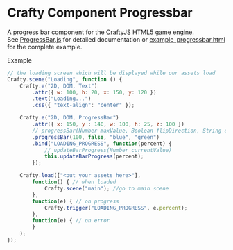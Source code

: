 Crafty Component Progressbar
============================

A progress bar component for the [CraftyJS](http://craftyjs.com/) HTML5 game engine.  
See [ProgressBar.js](ProgressBar.js) for detailed documentation or [example_progressbar.html](example_progressbar.html) for the complete example.

Example
```javascript
// the loading screen which will be displayed while our assets load
Crafty.scene("Loading", function () {
    Crafty.e("2D, DOM, Text")
        .attr({ w: 100, h: 20, x: 150, y: 120 })
        .text("Loading...")
        .css({ "text-align": "center" });

    Crafty.e("2D, DOM, ProgressBar")
        .attr({ x: 150, y : 140, w: 100, h: 25, z: 100 })
        // progressBar(Number maxValue, Boolean flipDirection, String emptyColor, String filledColor)
        .progressBar(100, false, "blue", "green")
        .bind("LOADING_PROGRESS", function(percent) {
            // updateBarProgress(Number currentValue)
            this.updateBarProgress(percent);
        });

    Crafty.load(["<put your assets here>"],
        function() { // when loaded
            Crafty.scene("main"); //go to main scene
        },
        function(e) { // on progress
            Crafty.trigger("LOADING_PROGRESS", e.percent);
        },
        function(e) { // on error
        }
    );
});
```
